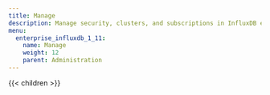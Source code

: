 ```yaml
---
title: Manage
description: Manage security, clusters, and subscriptions in InfluxDB enterprise.
menu:
  enterprise_influxdb_1_11:
    name: Manage
    weight: 12
    parent: Administration
---
```


{{< children >}}
